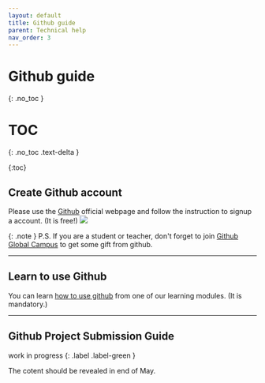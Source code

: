 ```yaml
---
layout: default
title: Github guide
parent: Technical help
nav_order: 3
---
```


# Github guide
{: .no_toc }

# TOC
{: .no_toc .text-delta }

{:toc}

## Create Github account
Please use the [Github](https://github.com/) official webpage and follow the instruction to signup a account. (It is free!)
![](../../assets/githubfrontpage.png)

{: .note }
P.S. If you are a student or teacher, don't forget to join [Github Global Campus](https://education.github.com/) to get some gift from github.

---

## Learn to use Github
You can learn [how to use github](https://school.brainhackmtl.org/modules/git_github) from one of our learning modules. (It is mandatory.)

---

## Github Project Submission Guide

work in progress
{: .label .label-green }

The cotent should be revealed in end of May.